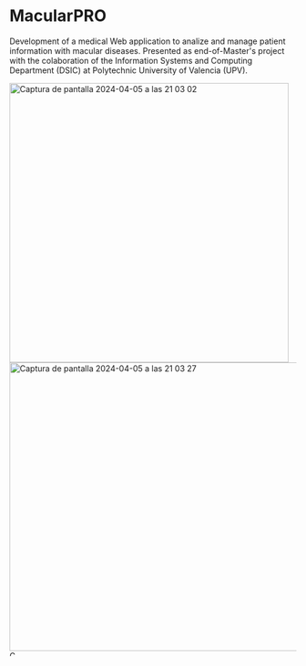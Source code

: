 # MacularPRO
Development of a medical Web application to analize and manage patient information with macular diseases.
Presented as end-of-Master's project with the colaboration of the Information Systems and Computing Department (DSIC) at Polytechnic University of Valencia (UPV).

<img width="490" alt="Captura de pantalla 2024-04-05 a las 21 03 02" src="https://github.com/almarpa/MacularPRO_FrontEnd/assets/38918727/9574900d-c800-4575-b3ef-629b985b2067">
<img width="506" alt="Captura de pantalla 2024-04-05 a las 21 03 27" src="https://github.com/almarpa/MacularPRO_FrontEnd/assets/38918727/d0be5ebb-aaa1-4fb0-a024-3d7923e1f65a">
<img width="9" alt="Captura de pantalla 2024-04-05 a las 21 03 12" src="https://github.com/almarpa/MacularPRO_FrontEnd/assets/38918727/be91749f-9b05-4ddf-8bfd-1f2b38dcb22f">
